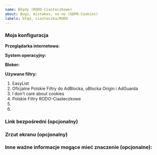 ```yaml
---
name: Błędy (RODO-Ciasteczkowe)
about: Bugs, mistakes, no-no (GDPR-Cookies)
labels: błąd, ciasteczka/RODO
---
```


<!--
Dziękujemy za zgłoszenie!
Thanks for report!
-->

### Moja konfiguracja <!--My configuration-->
**Przeglądarka internetowa:** <!--Web browser-->

**System operacyjny:** <!--Operating system-->

**Bloker:** <!--Blocker-->

**Używane filtry:** <!--Filter lists-->
1. EasyList
2. Oficjalne Polskie Filtry do AdBlocka, uBlocka Origin i AdGuarda
3. I don't care about cookies
4. Polskie Filtry RODO-Ciasteczkowe
5. 
6. 


### Link bezpośredni (opcjonalny) <!--Direct link (optional)-->
<!--
Wstaw tutaj link bezpośredni do strony, na której występuje błąd.
Insert here a direct link to the page, where the bug occurs.
-->


### Zrzut ekranu (opcjonalny) <!--Screenshot (optional)-->
<!--
Przeciągnij tutaj swój zrzut lub zamieść do niego link.
Drag and drop your screenshot here or place a link to it.
-->


<!--Other important information that may be relevant (optional)-->
### Inne ważne informacje mogące mieć znaczenie (opcjonalne):
<!--
Coś co nie da się opisać wizualnie, etapy odtworzenia problemu (co doprowadziło do błędu) albo twoja metoda rozwiązania problemu.
Something that cannot be described visually, the stages of reproducing the problem (which led to the error) or your method of solving the problem.
-->

